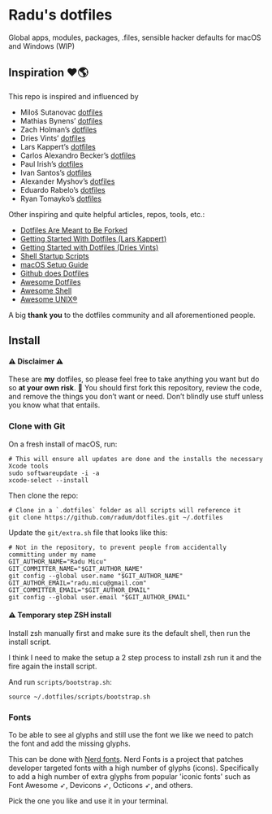 # Radu's dotfiles

Global apps, modules, packages, .files, sensible hacker defaults for macOS and Windows (WIP)

## Inspiration ❤️🌎

This repo is inspired and influenced by

- Miloš Sutanovac [dotfiles](https://github.com/mixn/dotfiles)
- Mathias Bynens’ [dotfiles](https://github.com/mathiasbynens/dotfiles)
- Zach Holman’s [dotfiles](https://github.com/holman/dotfiles)
- Dries Vints’ [dotfiles](https://github.com/driesvints/dotfiles)
- Lars Kappert’s [dotfiles](https://github.com/webpro/dotfiles)
- Carlos Alexandro Becker’s [dotfiles](https://github.com/caarlos0/dotfiles)
- Paul Irish’s [dotfiles](https://github.com/paulirish/dotfiles)
- Ivan Santos’s [dotfiles](https://github.com/pragmaticivan/dotfiles)
- Alexander Myshov’s [dotfiles](https://github.com/myshov/dotfiles)
- Eduardo Rabelo’s [dotfiles](https://github.com/oieduardorabelo/dotfiles)
- Ryan Tomayko’s [dotfiles](https://github.com/rtomayko/dotfiles)

Other inspiring and quite helpful articles, repos, tools, etc.:

- [Dotfiles Are Meant to Be Forked](https://zachholman.com/2010/08/dotfiles-are-meant-to-be-forked/)
- [Getting Started With Dotfiles (Lars Kappert)](https://medium.com/@webprolific/getting-started-with-dotfiles-43c3602fd789)
- [Getting Started with Dotfiles (Dries Vints)](http://sourabhbajaj.com/mac-setup/)
- [Shell Startup Scripts](https://blog.flowblok.id.au/2013-02/shell-startup-scripts.html)
- [macOS Setup Guide](http://sourabhbajaj.com/mac-setup/)
- [Github does Dotfiles](https://dotfiles.github.io/)
- [Awesome Dotfiles](https://github.com/webpro/awesome-dotfiles)
- [Awesome Shell](https://github.com/alebcay/awesome-shell)
- [Awesome UNIX®](https://github.com/sirredbeard/Awesome-UNIX)

A big **thank you** to the dotfiles community and all aforementioned people.

## Install

#### ⚠️ Disclaimer ⚠️

These are **my** dotfiles, so please feel free to take anything you want but do so **at your own risk**. 🙂 You should first fork this repository, review the code, and remove the things you don’t want or need. Don’t blindly use stuff unless you know what that entails.

### Clone with Git

On a fresh install of macOS, run:

```
# This will ensure all updates are done and the installs the necessary Xcode tools
sudo softwareupdate -i -a
xcode-select --install
```

Then clone the repo:

```
# Clone in a `.dotfiles` folder as all scripts will reference it
git clone https://github.com/radum/dotfiles.git ~/.dotfiles
```

Update the `git/extra.sh` file that looks like this:

```
# Not in the repository, to prevent people from accidentally committing under my name
GIT_AUTHOR_NAME="Radu Micu"
GIT_COMMITTER_NAME="$GIT_AUTHOR_NAME"
git config --global user.name "$GIT_AUTHOR_NAME"
GIT_AUTHOR_EMAIL="radu.micu@gmail.com"
GIT_COMMITTER_EMAIL="$GIT_AUTHOR_EMAIL"
git config --global user.email "$GIT_AUTHOR_EMAIL"
```

#### ⚠️ Temporary step ZSH install

Install zsh manually first and make sure its the default shell, then run the install script.

I think I need to make the setup a 2 step process to install zsh run it and the fire again the install script.


And run `scripts/bootstrap.sh`:

```
source ~/.dotfiles/scripts/bootstrap.sh
```

### Fonts

To be able to see al glyphs and still use the font we like we need to patch the font and add the missing glyphs.

This can be done with [Nerd fonts](https://github.com/ryanoasis/nerd-fonts). Nerd Fonts is a project that patches developer targeted fonts with a high number of glyphs (icons). Specifically to add a high number of extra glyphs from popular 'iconic fonts' such as Font Awesome ➶, Devicons ➶, Octicons ➶, and others.

Pick the one you like and use it in your terminal.
